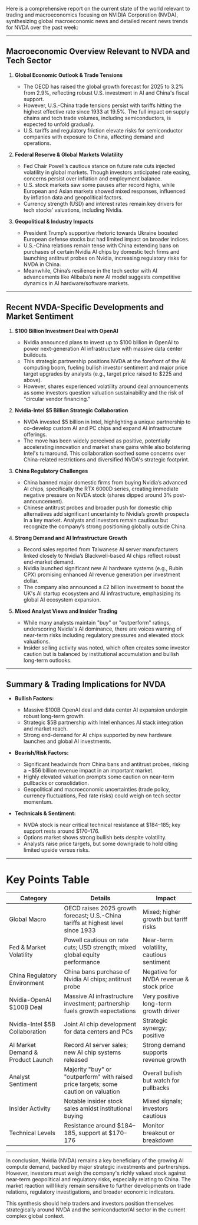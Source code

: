 Here is a comprehensive report on the current state of the world relevant to trading and macroeconomics focusing on NVIDIA Corporation (NVDA), synthesizing global macroeconomic news and detailed recent news trends for NVDA over the past week:

---

## Macroeconomic Overview Relevant to NVDA and Tech Sector

1. **Global Economic Outlook & Trade Tensions**  
   - The OECD has raised the global growth forecast for 2025 to 3.2% from 2.9%, reflecting robust U.S. investment in AI and China's fiscal support.  
   - However, U.S.-China trade tensions persist with tariffs hitting the highest effective rate since 1933 at 19.5%. The full impact on supply chains and tech trade volumes, including semiconductors, is expected to unfold gradually.  
   - U.S. tariffs and regulatory friction elevate risks for semiconductor companies with exposure to China, affecting demand and operations.  

2. **Federal Reserve & Global Markets Volatility**  
   - Fed Chair Powell’s cautious stance on future rate cuts injected volatility in global markets. Though investors anticipated rate easing, concerns persist over inflation and employment balance.  
   - U.S. stock markets saw some pauses after record highs, while European and Asian markets showed mixed responses, influenced by inflation data and geopolitical factors.  
   - Currency strength (USD) and interest rates remain key drivers for tech stocks’ valuations, including Nvidia.  

3. **Geopolitical & Industry Impacts**  
   - President Trump’s supportive rhetoric towards Ukraine boosted European defense stocks but had limited impact on broader indices.  
   - U.S.-China relations remain tense with China extending bans on purchases of certain Nvidia AI chips by domestic tech firms and launching antitrust probes on Nvidia, increasing regulatory risks for NVDA in China.  
   - Meanwhile, China’s resilience in the tech sector with AI advancements like Alibaba’s new AI model suggests competitive dynamics in AI hardware/software markets.

---

## Recent NVDA-Specific Developments and Market Sentiment

1. **$100 Billion Investment Deal with OpenAI**  
   - Nvidia announced plans to invest up to $100 billion in OpenAI to power next-generation AI infrastructure with massive data center buildouts.  
   - This strategic partnership positions NVDA at the forefront of the AI computing boom, fueling bullish investor sentiment and major price target upgrades by analysts (e.g., target price raised to $225 and above).  
   - However, shares experienced volatility around deal announcements as some investors question valuation sustainability and the risk of "circular vendor financing."

2. **Nvidia-Intel $5 Billion Strategic Collaboration**  
   - NVDA invested $5 billion in Intel, highlighting a unique partnership to co-develop custom AI and PC chips and expand AI infrastructure offerings.  
   - The move has been widely perceived as positive, potentially accelerating innovation and market share gains while also bolstering Intel's turnaround. This collaboration soothed some concerns over China-related restrictions and diversified NVDA's strategic footprint.

3. **China Regulatory Challenges**  
   - China banned major domestic firms from buying Nvidia’s advanced AI chips, specifically the RTX 6000D series, creating immediate negative pressure on NVDA stock (shares dipped around 3% post-announcement).  
   - Chinese antitrust probes and broader push for domestic chip alternatives add significant uncertainty to Nvidia’s growth prospects in a key market. Analysts and investors remain cautious but recognize the company’s strong positioning globally outside China.

4. **Strong Demand and AI Infrastructure Growth**  
   - Record sales reported from Taiwanese AI server manufacturers linked closely to Nvidia’s Blackwell-based AI chips reflect robust end-market demand.  
   - Nvidia launched significant new AI hardware systems (e.g., Rubin CPX) promising enhanced AI revenue generation per investment dollar.  
   - The company also announced a £2 billion investment to boost the UK's AI startup ecosystem and AI infrastructure, emphasizing its global AI ecosystem expansion.

5. **Mixed Analyst Views and Insider Trading**  
   - While many analysts maintain "buy" or "outperform" ratings, underscoring Nvidia's AI dominance, there are voices warning of near-term risks including regulatory pressures and elevated stock valuations.  
   - Insider selling activity was noted, which often creates some investor caution but is balanced by institutional accumulation and bullish long-term outlooks.

---

## Summary & Trading Implications for NVDA

- **Bullish Factors:**  
  - Massive $100B OpenAI deal and data center AI expansion underpin robust long-term growth.  
  - Strategic $5B partnership with Intel enhances AI stack integration and market reach.  
  - Strong end-demand for AI chips supported by new hardware launches and global AI investments.

- **Bearish/Risk Factors:**  
  - Significant headwinds from China bans and antitrust probes, risking a ~$56 billion revenue impact in an important market.  
  - Highly elevated valuation prompts some caution on near-term pullbacks or consolidation.  
  - Geopolitical and macroeconomic uncertainties (trade policy, currency fluctuations, Fed rate risks) could weigh on tech sector momentum.

- **Technicals & Sentiment:**  
  - NVDA stock is near critical technical resistance at $184–185; key support rests around $170–176.  
  - Options market shows strong bullish bets despite volatility.  
  - Analysts raise price targets, but some downgrade to hold citing limited upside versus risks.

---

# Key Points Table

| Category                         | Details                                                                                  | Impact                                  |
|---------------------------------|------------------------------------------------------------------------------------------|-----------------------------------------|
| Global Macro                   | OECD raises 2025 growth forecast; U.S.-China tariffs at highest level since 1933         | Mixed; higher growth but tariff risks   |
| Fed & Market Volatility         | Powell cautious on rate cuts; USD strength; mixed global equity performance               | Near-term volatility, cautious sentiment|
| China Regulatory Environment    | China bans purchase of Nvidia AI chips; antitrust probe                                  | Negative for NVDA revenue & stock price |
| Nvidia-OpenAI $100B Deal        | Massive AI infrastructure investment; partnership fuels growth expectations              | Very positive long-term growth driver   |
| Nvidia-Intel $5B Collaboration  | Joint AI chip development for data centers and PCs                                      | Strategic synergy; positive              |
| AI Market Demand & Product Launch | Record AI server sales; new AI chip systems released                                    | Strong demand supports revenue growth   |
| Analyst Sentiment               | Majority "buy" or "outperform" with raised price targets; some caution on valuation      | Overall bullish but watch for pullbacks |
| Insider Activity                | Notable insider stock sales amidst institutional buying                                  | Mixed signals; investors cautious       |
| Technical Levels               | Resistance around $184–185, support at $170–176                                         | Monitor breakout or breakdown            |

---

In conclusion, Nvidia (NVDA) remains a key beneficiary of the growing AI compute demand, backed by major strategic investments and partnerships. However, investors must weigh the company's richly valued stock against near-term geopolitical and regulatory risks, especially relating to China. The market reaction will likely remain sensitive to further developments on trade relations, regulatory investigations, and broader economic indicators.

This synthesis should help traders and investors position themselves strategically around NVDA and the semiconductor/AI sector in the current complex global context.